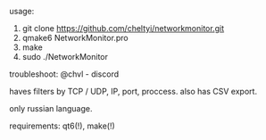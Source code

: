 usage:
1. git clone https://github.com/cheltyi/networkmonitor.git
2. qmake6 NetworkMonitor.pro
3. make
4. sudo ./NetworkMonitor

troubleshoot: @chvl - discord

haves filters by TCP / UDP, IP, port, proccess. also has CSV export.

only russian language.

requirements: qt6(!), make(!)
